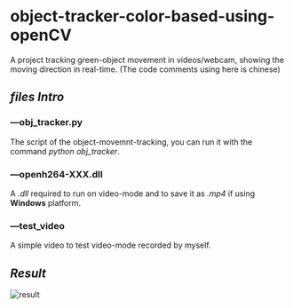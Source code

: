 # object-tracker-color-based-using-openCV
A project tracking green-object movement in videos/webcam, showing the moving direction in real-time. 
(The code comments using here is chinese)


## ***files Intro***
### —obj_tracker.py
The script of the object-movemnt-tracking, you can run it with the command *python obj_tracker*.

### —openh264-XXX.dll
A *.dll* required to run on video-mode and to save it as *.mp4* if using **Windows** platform.

### —test_video
A simple video to test video-mode recorded by myself.


## ***Result***
![result]()

